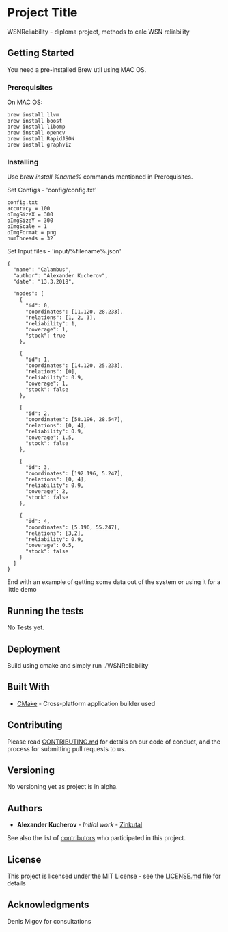 # Project Title

WSNReliability - diploma project, methods to calc WSN reliability

## Getting Started

You need a pre-installed Brew util using MAC OS.

### Prerequisites

On MAC OS:

```
brew install llvm
brew install boost
brew install libomp
brew install opencv
brew install RapidJSON
brew install graphviz
```

### Installing

Use *brew install %name%* commands mentioned in Prerequisites.

Set Configs - 'config/config.txt'

```
config.txt
accuracy = 100
oImgSizeX = 300
oImgSizeY = 300
oImgScale = 1
oImgFormat = png
numThreads = 32

```

Set Input files - 'input/%filename%.json'
```
{
  "name": "Calambus",
  "author": "Alexander Kucherov",
  "date": "13.3.2018",

  "nodes": [
    {
      "id": 0,
      "coordinates": [11.120, 28.233],
      "relations": [1, 2, 3],
      "reliability": 1,
      "coverage": 1,
      "stock": true
    },

    {
      "id": 1,
      "coordinates": [14.120, 25.233],
      "relations": [0],
      "reliability": 0.9,
      "coverage": 1,
      "stock": false
    },

    {
      "id": 2,
      "coordinates": [58.196, 28.547],
      "relations": [0, 4],
      "reliability": 0.9,
      "coverage": 1.5,
      "stock": false
    },

    {
      "id": 3,
      "coordinates": [192.196, 5.247],
      "relations": [0, 4],
      "reliability": 0.9,
      "coverage": 2,
      "stock": false
    },

    {
      "id": 4,
      "coordinates": [5.196, 55.247],
      "relations": [3,2],
      "reliability": 0.9,
      "coverage": 0.5,
      "stock": false
    }
  ]
}
```

End with an example of getting some data out of the system or using it for a little demo

## Running the tests

No Tests yet.

## Deployment

Build using cmake and simply run ./WSNReliability

## Built With

* [CMake](https://cmake.org/documentation/) - Cross-platform application builder used

## Contributing

Please read [CONTRIBUTING.md](https://gist.github.com/PurpleBooth/b24679402957c63ec426) for details on our code of conduct, and the process for submitting pull requests to us.

## Versioning

No versioning yet as project is in alpha.

## Authors

* **Alexander Kucherov** - *Initial work* - [Zinkutal](https://github.com/Zinkutal)

See also the list of [contributors](https://github.com/WSNReliability/contributors) who participated in this project.

## License

This project is licensed under the MIT License - see the [LICENSE.md](LICENSE.md) file for details

## Acknowledgments

Denis Migov for consultations